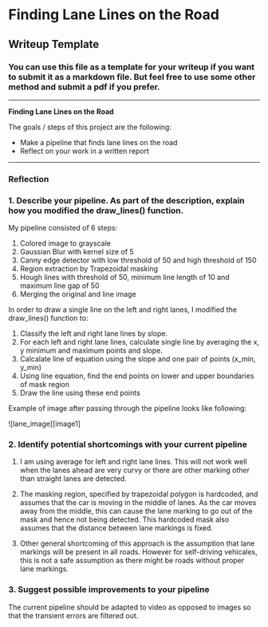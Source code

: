 # **Finding Lane Lines on the Road** 

## Writeup Template

### You can use this file as a template for your writeup if you want to submit it as a markdown file. But feel free to use some other method and submit a pdf if you prefer.

---

**Finding Lane Lines on the Road**

The goals / steps of this project are the following:
* Make a pipeline that finds lane lines on the road
* Reflect on your work in a written report


[//]: # (Image References)

[lane_image]: ./test_images_output/solidWhiteCurve.jpg "Lane Image"

---

### Reflection

### 1. Describe your pipeline. As part of the description, explain how you modified the draw_lines() function.

My pipeline consisted of 6 steps:

1. Colored image to grayscale
2. Gaussian Blur with kernel size of 5
3. Canny edge detector with low threshold of 50 and high threshold of 150
4. Region extraction by Trapezoidal masking
5. Hough lines with threshold of 50, minimum line length of 10 and maximum line gap of 50
5. Merging the original and line image


In order to draw a single line on the left and right lanes, I modified the draw_lines() function to:

1. Classify the left and right lane lines by slope.
2. For each left and right lane lines, calculate single line by averaging the x, y minimum and maximum points and slope.
3. Calcalate line of equation using the slope and one pair of points (x_min, y_min)
4. Using line equation, find the end points on lower and upper boundaries of mask region
5. Draw the line using these end points

Example of image after passing through the pipeline looks like following: 

![lane_image][image1]


### 2. Identify potential shortcomings with your current pipeline

1. I am using average for left and right lane lines. This will not work well when the lanes ahead are very curvy or there are other marking other than straight lanes are detected.

2. The masking region, specified by trapezoidal polygon is hardcoded, and assumes that the car is moving in the middle of lanes. As the car moves away from the middle, this can cause the lane marking to go out of the mask and hence not being detected. This hardcoded mask also assumes that the distance between lane markings is fixed.

3. Other general shortcoming of this approach is the assumption that lane markings will be present in all roads. However for self-driving vehicales, this is not a safe assumption as there might be roads without proper lane markings.

### 3. Suggest possible improvements to your pipeline

The current pipeline should be adapted to video as opposed to images so that the transient errors are filtered out.
